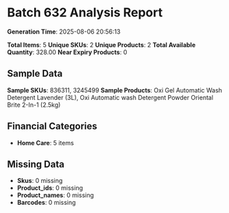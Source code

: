 # Batch 632 Analysis Report

**Generation Time**: 2025-08-06 20:56:13

**Total Items**: 5
**Unique SKUs**: 2
**Unique Products**: 2
**Total Available Quantity**: 328.00
**Near Expiry Products**: 0

## Sample Data
**Sample SKUs**: 836311, 3245499
**Sample Products**: Oxi Gel Automatic Wash Detergent Lavender (3L), Oxi Automatic wash Detergent Powder Oriental Brite 2-In-1 (2.5kg)

## Financial Categories
- **Home Care**: 5 items

## Missing Data
- **Skus**: 0 missing
- **Product_ids**: 0 missing
- **Product_names**: 0 missing
- **Barcodes**: 0 missing
